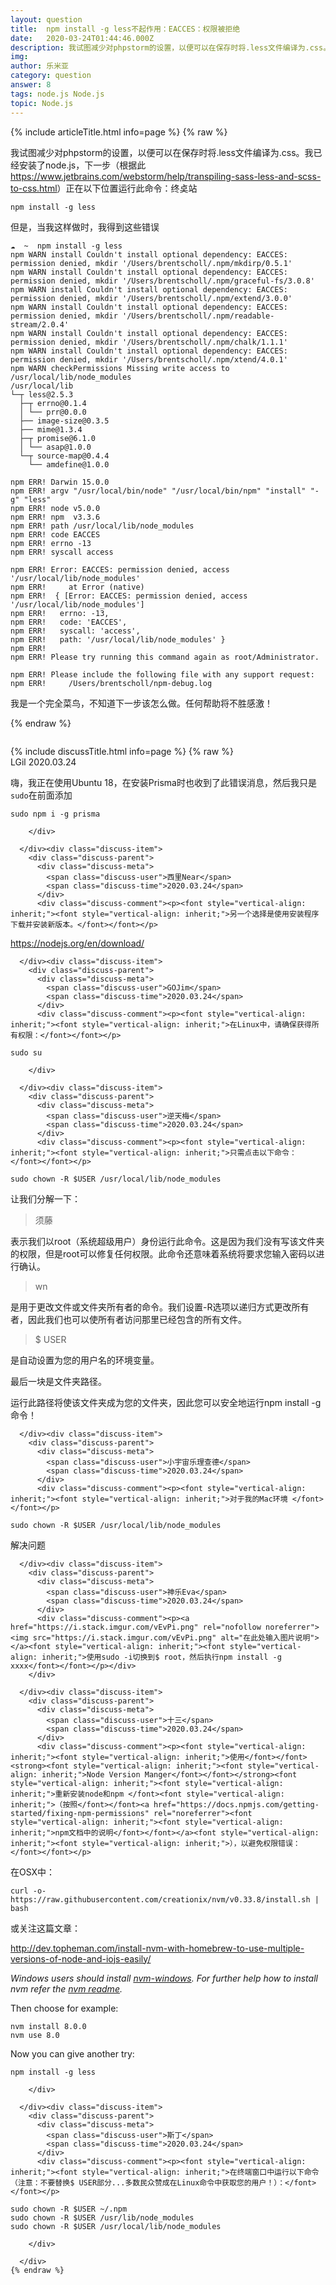 ```yaml
---
layout: question
title:  npm install -g less不起作用：EACCES：权限被拒绝
date:   2020-03-24T01:44:46.000Z
description: 我试图减少对phpstorm的设置，以便可以在保存时将.less文件编译为.css。我已经安装了node.js，下一步（根据此https //www.je...
img: 
author: 乐米亚
category: question
answer: 8
tags: node.js Node.js
topic: Node.js
---
```

<div class="article-root">
  <div class="article">
    {% include articleTitle.html info=page %}
    {% raw %}
    <div class="article-content"><p><font style="vertical-align: inherit;"><font style="vertical-align: inherit;">我试图减少对phpstorm的设置，以便可以在保存时将.less文件编译为.css。</font><font style="vertical-align: inherit;">我已经安装了node.js，下一步（根据此</font></font><a href="https://www.jetbrains.com/webstorm/help/transpiling-sass-less-and-scss-to-css.html" rel="noreferrer"><font style="vertical-align: inherit;"><font style="vertical-align: inherit;">https://www.jetbrains.com/webstorm/help/transpiling-sass-less-and-scss-to-css.html</font></font></a><font style="vertical-align: inherit;"><font style="vertical-align: inherit;">）正在以下位置运行此命令：终奌站</font></font></p>

<pre><code>npm install -g less
</code></pre>

<p><font style="vertical-align: inherit;"><font style="vertical-align: inherit;">但是，当我这样做时，我得到这些错误</font></font></p>

<pre><code>☁  ~  npm install -g less<font></font>
npm WARN install Couldn't install optional dependency: EACCES: permission denied, mkdir '/Users/brentscholl/.npm/mkdirp/0.5.1'<font></font>
npm WARN install Couldn't install optional dependency: EACCES: permission denied, mkdir '/Users/brentscholl/.npm/graceful-fs/3.0.8'<font></font>
npm WARN install Couldn't install optional dependency: EACCES: permission denied, mkdir '/Users/brentscholl/.npm/extend/3.0.0'<font></font>
npm WARN install Couldn't install optional dependency: EACCES: permission denied, mkdir '/Users/brentscholl/.npm/readable-stream/2.0.4'<font></font>
npm WARN install Couldn't install optional dependency: EACCES: permission denied, mkdir '/Users/brentscholl/.npm/chalk/1.1.1'<font></font>
npm WARN install Couldn't install optional dependency: EACCES: permission denied, mkdir '/Users/brentscholl/.npm/xtend/4.0.1'<font></font>
npm WARN checkPermissions Missing write access to /usr/local/lib/node_modules<font></font>
/usr/local/lib<font></font>
└─┬ less@2.5.3<font></font>
  ├─┬ errno@0.1.4<font></font>
  │ └── prr@0.0.0<font></font>
  ├── image-size@0.3.5<font></font>
  ├── mime@1.3.4<font></font>
  ├─┬ promise@6.1.0<font></font>
  │ └── asap@1.0.0<font></font>
  └─┬ source-map@0.4.4<font></font>
    └── amdefine@1.0.0<font></font>
<font></font>
npm ERR! Darwin 15.0.0<font></font>
npm ERR! argv "/usr/local/bin/node" "/usr/local/bin/npm" "install" "-g" "less"<font></font>
npm ERR! node v5.0.0<font></font>
npm ERR! npm  v3.3.6<font></font>
npm ERR! path /usr/local/lib/node_modules<font></font>
npm ERR! code EACCES<font></font>
npm ERR! errno -13<font></font>
npm ERR! syscall access<font></font>
<font></font>
npm ERR! Error: EACCES: permission denied, access '/usr/local/lib/node_modules'<font></font>
npm ERR!     at Error (native)<font></font>
npm ERR!  { [Error: EACCES: permission denied, access '/usr/local/lib/node_modules']<font></font>
npm ERR!   errno: -13,<font></font>
npm ERR!   code: 'EACCES',<font></font>
npm ERR!   syscall: 'access',<font></font>
npm ERR!   path: '/usr/local/lib/node_modules' }<font></font>
npm ERR!<font></font>
npm ERR! Please try running this command again as root/Administrator.<font></font>
<font></font>
npm ERR! Please include the following file with any support request:<font></font>
npm ERR!     /Users/brentscholl/npm-debug.log<font></font>
</code></pre>

<p><font style="vertical-align: inherit;"><font style="vertical-align: inherit;">我是一个完全菜鸟，不知道下一步该怎么做。</font><font style="vertical-align: inherit;">任何帮助将不胜感激！</font></font></p></div>
    {% endraw %}
  </div>
  <p style="height: 0;width:0;overflow: hidden;"> 第3172篇《npm install -g less不起作用：EACCES：权限被拒绝》来自Winter(https://github.com/aiyld/aiyld.github.io)的站点</p>
  <div class="discuss-wrapper">
    {% include discussTitle.html info=page %}
    {% raw %}
    <div class="discuss-item">
        <div class="discuss-parent">
          <div class="discuss-meta">
            <span class="discuss-user">LGil</span>
            <span class="discuss-time">2020.03.24</span>
          </div>
          <div class="discuss-comment"><p><font style="vertical-align: inherit;"><font style="vertical-align: inherit;">嗨，我正在使用Ubuntu 18，在安装Prisma时也收到了此错误消息，然后我只是</font></font><code>sudo</code><font style="vertical-align: inherit;"><font style="vertical-align: inherit;">在前面</font><font style="vertical-align: inherit;">添加</font></font></p>

<pre><code>sudo npm i -g prisma
</code></pre></div>
        </div>
        
      </div><div class="discuss-item">
        <div class="discuss-parent">
          <div class="discuss-meta">
            <span class="discuss-user">西里Near</span>
            <span class="discuss-time">2020.03.24</span>
          </div>
          <div class="discuss-comment"><p><font style="vertical-align: inherit;"><font style="vertical-align: inherit;">另一个选择是使用安装程序下载并安装新版本。</font></font></p>

<p><a href="https://nodejs.org/en/download/" rel="nofollow noreferrer"><font style="vertical-align: inherit;"><font style="vertical-align: inherit;">https://nodejs.org/en/download/</font></font></a></p></div>
        </div>
        
      </div><div class="discuss-item">
        <div class="discuss-parent">
          <div class="discuss-meta">
            <span class="discuss-user">GOJim</span>
            <span class="discuss-time">2020.03.24</span>
          </div>
          <div class="discuss-comment"><p><font style="vertical-align: inherit;"><font style="vertical-align: inherit;">在Linux中，请确保获得所有权限：</font></font></p>

<pre><code>sudo su
</code></pre></div>
        </div>
        
      </div><div class="discuss-item">
        <div class="discuss-parent">
          <div class="discuss-meta">
            <span class="discuss-user">逆天梅</span>
            <span class="discuss-time">2020.03.24</span>
          </div>
          <div class="discuss-comment"><p><font style="vertical-align: inherit;"><font style="vertical-align: inherit;">只需点击以下命令： </font></font></p>

<pre><code>sudo chown -R $USER /usr/local/lib/node_modules
</code></pre>

<p><font style="vertical-align: inherit;"><font style="vertical-align: inherit;">让我们分解一下：</font></font></p>

<blockquote>
  <p><font style="vertical-align: inherit;"><font style="vertical-align: inherit;">须藤</font></font></p>
</blockquote>

<p><font style="vertical-align: inherit;"><font style="vertical-align: inherit;">表示我们以root（系统超级用户）身份运行此命令。</font><font style="vertical-align: inherit;">这是因为我们没有写该文件夹的权限，但是root可以修复任何权限。</font><font style="vertical-align: inherit;">此命令还意味着系统将要求您输入密码以进行确认。</font></font></p>

<blockquote>
  <p><font style="vertical-align: inherit;"><font style="vertical-align: inherit;">wn</font></font></p>
</blockquote>

<p><font style="vertical-align: inherit;"><font style="vertical-align: inherit;">是用于更改文件或文件夹所有者的命令。</font><font style="vertical-align: inherit;">我们设置-R选项以递归方式更改所有者，因此我们也可以使所有者访问那里已经包含的所有文件。</font></font></p>

<blockquote>
  <p><font style="vertical-align: inherit;"><font style="vertical-align: inherit;">$ USER</font></font></p>
</blockquote>

<p><font style="vertical-align: inherit;"><font style="vertical-align: inherit;">是自动设置为您的用户名的环境变量。</font></font></p>

<p><font style="vertical-align: inherit;"><font style="vertical-align: inherit;">最后一块是文件夹路径。</font></font></p>

<p><font style="vertical-align: inherit;"><font style="vertical-align: inherit;">运行此路径将使该文件夹成为您的文件夹，因此您可以安全地运行npm install -g命令！</font></font></p></div>
        </div>
        
      </div><div class="discuss-item">
        <div class="discuss-parent">
          <div class="discuss-meta">
            <span class="discuss-user">小宇宙乐理查德</span>
            <span class="discuss-time">2020.03.24</span>
          </div>
          <div class="discuss-comment"><p><font style="vertical-align: inherit;"><font style="vertical-align: inherit;">对于我的Mac环境 </font></font></p>

<pre><code>sudo chown -R $USER /usr/local/lib/node_modules
</code></pre>

<p><font style="vertical-align: inherit;"><font style="vertical-align: inherit;">解决问题 </font></font></p></div>
        </div>
        
      </div><div class="discuss-item">
        <div class="discuss-parent">
          <div class="discuss-meta">
            <span class="discuss-user">神乐Eva</span>
            <span class="discuss-time">2020.03.24</span>
          </div>
          <div class="discuss-comment"><p><a href="https://i.stack.imgur.com/vEvPi.png" rel="nofollow noreferrer"><img src="https://i.stack.imgur.com/vEvPi.png" alt="在此处输入图片说明"></a><font style="vertical-align: inherit;"><font style="vertical-align: inherit;">使用sudo -i切换到$ root，然后执行npm install -g xxxx</font></font></p></div>
        </div>
        
      </div><div class="discuss-item">
        <div class="discuss-parent">
          <div class="discuss-meta">
            <span class="discuss-user">十三</span>
            <span class="discuss-time">2020.03.24</span>
          </div>
          <div class="discuss-comment"><p><font style="vertical-align: inherit;"><font style="vertical-align: inherit;">使用</font></font><strong><font style="vertical-align: inherit;"><font style="vertical-align: inherit;">Node Version Manger</font></font></strong><font style="vertical-align: inherit;"><font style="vertical-align: inherit;">重新安装node和npm </font><font style="vertical-align: inherit;">（按照</font></font><a href="https://docs.npmjs.com/getting-started/fixing-npm-permissions" rel="noreferrer"><font style="vertical-align: inherit;"><font style="vertical-align: inherit;">npm文档中的说明</font></font></a><font style="vertical-align: inherit;"><font style="vertical-align: inherit;">），以避免权限错误：</font></font></p>

<p><font style="vertical-align: inherit;"><font style="vertical-align: inherit;">在OSX中：</font></font></p>

<pre><code>curl -o- https://raw.githubusercontent.com/creationix/nvm/v0.33.8/install.sh | bash
</code></pre>

<p><font style="vertical-align: inherit;"><font style="vertical-align: inherit;">或关注这篇文章：</font></font></p>

<p><a href="http://dev.topheman.com/install-nvm-with-homebrew-to-use-multiple-versions-of-node-and-iojs-easily/" rel="noreferrer"><font style="vertical-align: inherit;"><font style="vertical-align: inherit;">http://dev.topheman.com/install-nvm-with-homebrew-to-use-multiple-versions-of-node-and-iojs-easily/</font></font></a></p>

<p><em>Windows users should install <a href="https://github.com/coreybutler/nvm-windows" rel="noreferrer">nvm-windows</a>.
For further help how to install nvm refer the <a href="https://github.com/creationix/nvm/blob/master/README.md#installation" rel="noreferrer">nvm readme</a>.</em></p>

<p>Then choose for example:</p>

<pre><code>nvm install 8.0.0<font></font>
nvm use 8.0<font></font>
</code></pre>

<p>Now you can give another try:</p>

<pre><code>npm install -g less
</code></pre></div>
        </div>
        
      </div><div class="discuss-item">
        <div class="discuss-parent">
          <div class="discuss-meta">
            <span class="discuss-user">斯丁</span>
            <span class="discuss-time">2020.03.24</span>
          </div>
          <div class="discuss-comment"><p><font style="vertical-align: inherit;"><font style="vertical-align: inherit;">在终端窗口中运行以下命令（注意：不要替换$ USER部分...多数民众赞成在Linux命令中获取您的用户！）：</font></font></p>

<pre><code>sudo chown -R $USER ~/.npm<font></font>
sudo chown -R $USER /usr/lib/node_modules<font></font>
sudo chown -R $USER /usr/local/lib/node_modules<font></font>
</code></pre></div>
        </div>
        
      </div>
    {% endraw %}
  </div>
<div>
